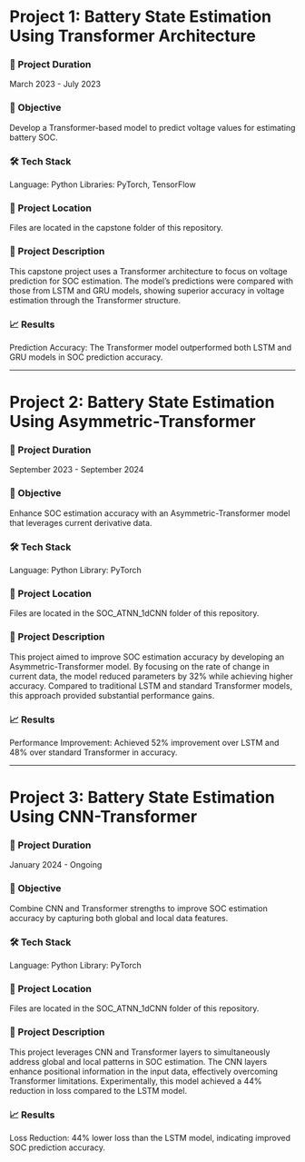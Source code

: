 # Project 1: Battery State Estimation Using Transformer Architecture
### 📅 Project Duration
March 2023 - July 2023
### 🎯 Objective
Develop a Transformer-based model to predict voltage values for estimating battery SOC.
### 🛠 Tech Stack
Language: Python
Libraries: PyTorch, TensorFlow
### 📂 Project Location
Files are located in the capstone folder of this repository.
### 📜 Project Description
This capstone project uses a Transformer architecture to focus on voltage prediction for SOC estimation. The model’s predictions were compared with those from LSTM and GRU models, showing superior accuracy in voltage estimation through the Transformer structure.
### 📈 Results
Prediction Accuracy: The Transformer model outperformed both LSTM and GRU models in SOC prediction accuracy.






-----------------

# Project 2: Battery State Estimation Using Asymmetric-Transformer
### 📅 Project Duration
September 2023 - September 2024
### 🎯 Objective
Enhance SOC estimation accuracy with an Asymmetric-Transformer model that leverages current derivative data.
### 🛠 Tech Stack
Language: Python
Library: PyTorch
### 📂 Project Location
Files are located in the SOC_ATNN_1dCNN folder of this repository.
### 📜 Project Description
This project aimed to improve SOC estimation accuracy by developing an Asymmetric-Transformer model. By focusing on the rate of change in current data, the model reduced parameters by 32% while achieving higher accuracy. Compared to traditional LSTM and standard Transformer models, this approach provided substantial performance gains.
### 📈 Results
Performance Improvement: Achieved 52% improvement over LSTM and 48% over standard Transformer in accuracy.

-----------------

# Project 3: Battery State Estimation Using CNN-Transformer
### 📅 Project Duration
January 2024 - Ongoing
### 🎯 Objective
Combine CNN and Transformer strengths to improve SOC estimation accuracy by capturing both global and local data features.
### 🛠 Tech Stack
Language: Python
Library: PyTorch
### 📂 Project Location
Files are located in the SOC_ATNN_1dCNN folder of this repository.
### 📜 Project Description
This project leverages CNN and Transformer layers to simultaneously address global and local patterns in SOC estimation. The CNN layers enhance positional information in the input data, effectively overcoming Transformer limitations. Experimentally, this model achieved a 44% reduction in loss compared to the LSTM model.
### 📈 Results
Loss Reduction: 44% lower loss than the LSTM model, indicating improved SOC prediction accuracy.
